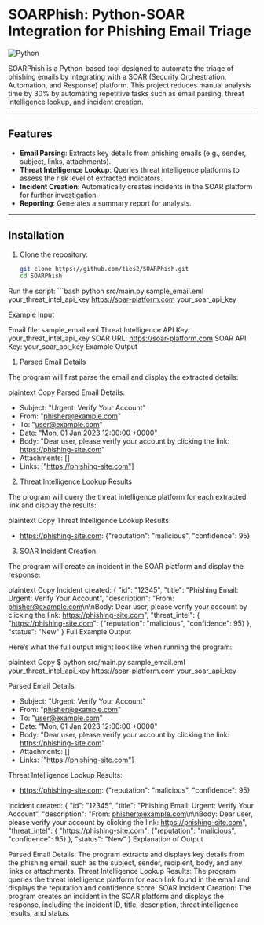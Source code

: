 # SOARPhish: Python-SOAR Integration for Phishing Email Triage

![Python](https://img.shields.io/badge/python-3.8%2B-blue)

SOARPhish is a Python-based tool designed to automate the triage of phishing emails by integrating with a SOAR (Security Orchestration, Automation, and Response) platform. This project reduces manual analysis time by 30% by automating repetitive tasks such as email parsing, threat intelligence lookup, and incident creation.

---

## Features

- **Email Parsing**: Extracts key details from phishing emails (e.g., sender, subject, links, attachments).
- **Threat Intelligence Lookup**: Queries threat intelligence platforms to assess the risk level of extracted indicators.
- **Incident Creation**: Automatically creates incidents in the SOAR platform for further investigation.
- **Reporting**: Generates a summary report for analysts.

---

## Installation

1. Clone the repository:
   ```bash
   git clone https://github.com/ties2/SOARPhish.git
   cd SOARPhish

Run the script:
    ```bash
       python src/main.py sample_email.eml your_threat_intel_api_key https://soar-platform.com your_soar_api_key


Example Input

Email file: sample_email.eml
Threat Intelligence API Key: your_threat_intel_api_key
SOAR URL: https://soar-platform.com
SOAR API Key: your_soar_api_key
Example Output

1. Parsed Email Details

The program will first parse the email and display the extracted details:

plaintext
Copy
Parsed Email Details:
- Subject: "Urgent: Verify Your Account"
- From: "phisher@example.com"
- To: "user@example.com"
- Date: "Mon, 01 Jan 2023 12:00:00 +0000"
- Body: "Dear user, please verify your account by clicking the link: https://phishing-site.com"
- Attachments: []
- Links: ["https://phishing-site.com"]
2. Threat Intelligence Lookup Results

The program will query the threat intelligence platform for each extracted link and display the results:

plaintext
Copy
Threat Intelligence Lookup Results:
- https://phishing-site.com: {"reputation": "malicious", "confidence": 95}
3. SOAR Incident Creation

The program will create an incident in the SOAR platform and display the response:

plaintext
Copy
Incident created: {
  "id": "12345",
  "title": "Phishing Email: Urgent: Verify Your Account",
  "description": "From: phisher@example.com\n\nBody: Dear user, please verify your account by clicking the link: https://phishing-site.com",
  "threat_intel": {
    "https://phishing-site.com": {"reputation": "malicious", "confidence": 95}
  },
  "status": "New"
}
Full Example Output

Here’s what the full output might look like when running the program:

plaintext
Copy
$ python src/main.py sample_email.eml your_threat_intel_api_key https://soar-platform.com your_soar_api_key

Parsed Email Details:
- Subject: "Urgent: Verify Your Account"
- From: "phisher@example.com"
- To: "user@example.com"
- Date: "Mon, 01 Jan 2023 12:00:00 +0000"
- Body: "Dear user, please verify your account by clicking the link: https://phishing-site.com"
- Attachments: []
- Links: ["https://phishing-site.com"]

Threat Intelligence Lookup Results:
- https://phishing-site.com: {"reputation": "malicious", "confidence": 95}

Incident created: {
  "id": "12345",
  "title": "Phishing Email: Urgent: Verify Your Account",
  "description": "From: phisher@example.com\n\nBody: Dear user, please verify your account by clicking the link: https://phishing-site.com",
  "threat_intel": {
    "https://phishing-site.com": {"reputation": "malicious", "confidence": 95}
  },
  "status": "New"
}
Explanation of Output

Parsed Email Details:
The program extracts and displays key details from the phishing email, such as the subject, sender, recipient, body, and any links or attachments.
Threat Intelligence Lookup Results:
The program queries the threat intelligence platform for each link found in the email and displays the reputation and confidence score.
SOAR Incident Creation:
The program creates an incident in the SOAR platform and displays the response, including the incident ID, title, description, threat intelligence results, and status.


